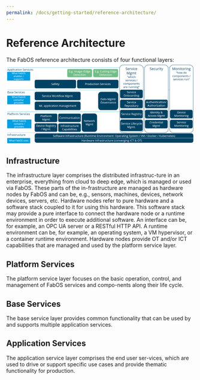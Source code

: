 ```yaml
---
permalink: /docs/getting-started/reference-architecture/
---
```


# Reference Architecture

The FabOS reference architecture consists of four functional layers:
![FabOS Reference Architecture](/img/fabos-reference-architecture.png)

## Infrastructure
The infrastructure layer comprises the distributed infrastruc-ture in an enterprise, everything from cloud to deep edge, which is managed or used via FabOS. These parts of the in-frastructure are managed as hardware nodes by FabOS and can be, e.g., sensors, machines, devices, network devices, servers, etc. Hardware nodes refer to pure hardware and a software stack coupled to it for using this hardware. This software stack may provide a pure interface to connect the hardware node or a runtime environment in order to execute additional software. An interface can be, for example, an OPC UA server or a RESTful HTTP API. A runtime environment can be, for example, an operating system, a VM hypervisor, or a container runtime environment. Hardware nodes provide OT and/or ICT capabilities that are managed and used by the platform service layer.

## Platform Services
The platform service layer focuses on the basic operation, control, and management of FabOS services and compo-nents along their life cycle.

## Base Services
The base service layer provides common functionality that can be used by and supports multiple application services.

## Application Services
The application service layer comprises the end user ser-vices, which are used to drive or support specific use cases and provide thematic functionality for production.
